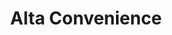 ---
title: "Alta Convenience"
url: /denver/alta-convenience-west-mississippi-avenue/
shop: convenience
---